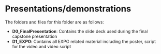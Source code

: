 # Presentations/demonstrations

The folders and files for this folder are as follows:

- **D0_FinalPresentation**: Contains the slide deck used during the final capstone presentation
- **D1_EXPO**: Contains all EXPO related material including the poster, script for the video and video script